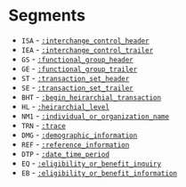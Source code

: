 # Segments
* `ISA` - [`:interchange_control_header`](segments/ISA.md)
* `IEA` - [`:interchange_control_trailer`](segments/IEA.md)
* `GS` - [`:functional_group_header`](segments/GS.md)
* `GE` - [`:functional_group_trailer`](segments/GE.md)
* `ST` - [`:transaction_set_header`](segments/ST.md)
* `SE` - [`:transaction_set_trailer`](segments/SE.md)
* `BHT` - [`:begin_heirarchial_transaction`](segments/BHT.md)
* `HL` - [`:heirarchial_level`](segments/HL.md)
* `NM1` - [`:individual_or_organization_name`](segments/NM1.md)
* `TRN` - [`:trace`](segments/TRN.md)
* `DMG` - [`:demographic_information`](segments/DMG.md)
* `REF` - [`:reference_information`](segments/REF.md)
* `DTP` - [`:date_time_period`](segments/DTP.md)
* `EQ` - [`:eligibility_or_benefit_inquiry`](segments/EQ.md)
* `EB` - [`:eligibility_or_benefit_information`](segments/EB.md)
